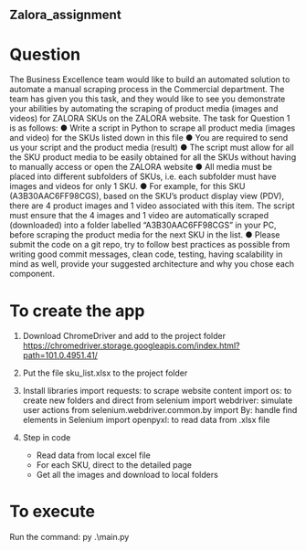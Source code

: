 ## Zalora_assignment

# Question
The Business Excellence team would like to build an automated solution to automate a manual
scraping process in the Commercial department. The team has given you this task, and they
would like to see you demonstrate your abilities by automating the scraping of product media
(images and videos) for ZALORA SKUs on the ZALORA website.
The task for Question 1 is as follows:
● Write a script in Python to scrape all product media (images and video) for the SKUs
listed down in this file
● You are required to send us your script and the product media (result)
● The script must allow for all the SKU product media to be easily obtained for all the SKUs
without having to manually access or open the ZALORA website
● All media must be placed into different subfolders of SKUs, i.e. each subfolder must have
images and videos for only 1 SKU.
● For example, for this SKU (A3B30AAC6FF98CGS), based on the SKU’s product display
view (PDV), there are 4 product images and 1 video associated with this item. The script
must ensure that the 4 images and 1 video are automatically scraped (downloaded) into
a folder labelled “A3B30AAC6FF98CGS” in your PC, before scraping the product media
for the next SKU in the list.
● Please submit the code on a git repo, try to follow best practices as possible from writing
good commit messages, clean code, testing, having scalability in mind as well, provide
your suggested architecture and why you chose each component.

# To create the app

1. Download ChromeDriver and add to the project folder
 https://chromedriver.storage.googleapis.com/index.html?path=101.0.4951.41/
 
2. Put the file sku_list.xlsx to the project folder
 
2. Install libraries
	import requests: to scrape website content
	import os: to create new folders and direct 
	from selenium import webdriver: simulate user actions
	from selenium.webdriver.common.by import By: handle find elements in Selenium
	import openpyxl: to read data from .xlsx file
	
3. Step in code
	-	Read data from local excel file
	-	For each SKU, direct to the detailed page
	-	Get all the images and download to local folders
	

# To execute
Run the command: py .\main.py